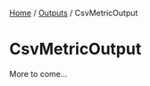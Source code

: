 [Home](/README.md) / [Outputs](/docs/outputs/README.md) / CsvMetricOutput

# CsvMetricOutput
More to come...

